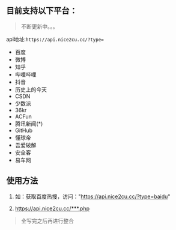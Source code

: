 ## 目前支持以下平台：

> 不断更新中。。。

api地址:`https://api.nice2cu.cc/?type=`

+ 百度
+ 微博
+ 知乎
+ 哔哩哔哩
+ 抖音
+ 历史上的今天
+ CSDN
+ 少数派
+ 36kr
+ ACFun
+ 腾讯新闻(*)
+ GitHub
+ 懂球帝
+ 吾爱破解
+ 安全客
+ 易车网

## 使用方法

1. 如：获取百度热搜，访问："https://api.nice2cu.cc/?type=baidu" 

2. https://api.nice2cu.cc/***.php

> 全写完之后再进行整合